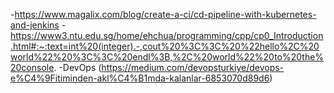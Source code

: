 -https://www.magalix.com/blog/create-a-ci/cd-pipeline-with-kubernetes-and-jenkins
-https://www3.ntu.edu.sg/home/ehchua/programming/cpp/cp0_Introduction.html#:~:text=int%20(integer).-,cout%20%3C%3C%20%22hello%2C%20world%22%20%3C%3C%20endl%3B,%2C%20world%22%20to%20the%20console.
-DevOps (https://medium.com/devopsturkiye/devops-e%C4%9Fitiminden-akl%C4%B1mda-kalanlar-6853070d89d6)